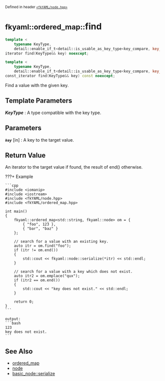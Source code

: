 <small>Defined in header [`<fkYAML/node.hpp>`](https://github.com/fktn-k/fkYAML/blob/develop/include/fkYAML/ordered_map.hpp)</small>

# <small>fkyaml::ordered_map::</small>find

```cpp
template <
    typename KeyType,
    detail::enable_if_t<detail::is_usable_as_key_type<key_compare, key_type, KeyType>::value, int> = 0>
iterator find(KeyType&& key) noexcept;

template <
    typename KeyType,
    detail::enable_if_t<detail::is_usable_as_key_type<key_compare, key_type, KeyType>::value, int> = 0>
const_iterator find(KeyType&& key) const noexcept;
```

Find a value with the given key.  

## **Template Parameters**

***KeyType***
:   A type compatible with the key type.

## **Parameters**

***`key`*** [in]
:   A key to the target value.

## **Return Value**

An iterator to the target value if found, the result of end() otherwise.  

???+ Example

    ```cpp
    #include <iomanip>
    #include <iostream>
    #include <fkYAML/node.hpp>
    #include <fkYAML/ordered_map.hpp>

    int main()
    {
        fkyaml::ordered_map<std::string, fkyaml::node> om = {
            { "foo", 123 },
            { "bar", "baz" }
        };

        // search for a value with an existing key.
        auto itr = om.find("foo");
        if (itr != om.end())
        {
            std::cout << fkyaml::node::serialize(*itr) << std::endl;
        }

        // search for a value with a key which does not exist.
        auto itr2 = om.emplace("qux");
        if (itr2 == om.end())
        {
            std::cout << "key does not exist." << std::endl;
        }

        return 0;
    }
    ```

    output:
    ```bash
    123
    key does not exist.
    ```

## **See Also**

* [ordered_map](index.md)
* [node](../basic_node/node.md)
* [basic_node::serialize](../basic_node/serialize.md)
